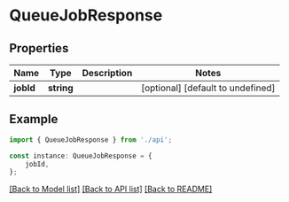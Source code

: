 # QueueJobResponse


## Properties

Name | Type | Description | Notes
------------ | ------------- | ------------- | -------------
**jobId** | **string** |  | [optional] [default to undefined]

## Example

```typescript
import { QueueJobResponse } from './api';

const instance: QueueJobResponse = {
    jobId,
};
```

[[Back to Model list]](../README.md#documentation-for-models) [[Back to API list]](../README.md#documentation-for-api-endpoints) [[Back to README]](../README.md)

